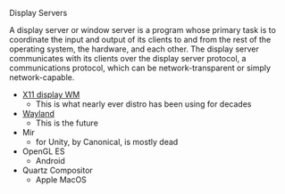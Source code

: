 Display Servers

A display server or window server is a program whose primary task is to coordinate the input and output of its clients to and from the rest of the operating system, the hardware, and each other. The display server communicates with its clients over the display server protocol, a communications protocol, which can be network-transparent or simply network-capable.

- [X11 display WM](https://www.x.org/wiki/) 
    - This is what nearly ever distro has been using for decades
- [Wayland](https://wayland.freedesktop.org/) 
    - This is the future
- Mir 
    - for Unity, by Canonical, is mostly dead
- OpenGL ES
    - Android
- Quartz Compositor 
    - Apple MacOS